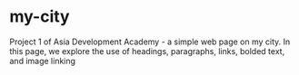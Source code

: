# my-city
Project 1 of Asia Development Academy - a simple web page on my city. In this page, we explore the use of headings, paragraphs, links, bolded text, and image linking
